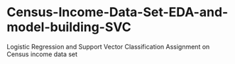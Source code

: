 # Census-Income-Data-Set-EDA-and-model-building-SVC
Logistic Regression and Support Vector Classification Assignment on Census income data set
